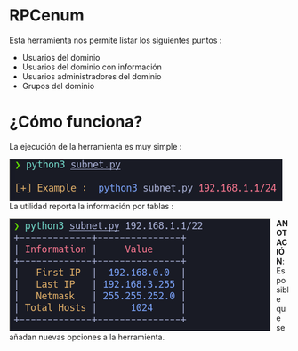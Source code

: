 # RPCenum


Esta herramienta nos permite listar los siguientes puntos :

* Usuarios del dominio
* Usuarios del dominio con información
* Usuarios administradores del dominio
* Grupos del dominio

¿Cómo funciona?
======
La ejecución de la herramienta es muy simple :

<p align="center">
	<img src="images/use.png"
		alt="Panel de ayuda"
	style="float: left; margin-right: 10px;" />
</p>


La utilidad reporta la información por tablas :

<p align="center">
    <img src="images/report.png"
        alt="DUsersInfo"
    style="float: left; margin-right: 10px;" />
</p>


**ANOTACIÓN**: Es posible que se añadan nuevas opciones a la herramienta.
